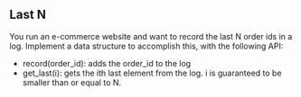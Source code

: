 Last N
-------

You run an e-commerce website and want to record the last N order ids in a log. Implement a data structure to accomplish this, with the following API:

  * record(order_id): adds the order_id to the log
  * get_last(i): gets the ith last element from the log. i is guaranteed to be smaller than or equal to N.
